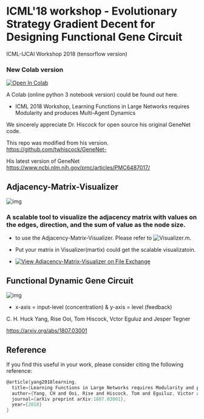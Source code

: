 # ICML'18 workshop - Evolutionary Strategy Gradient Decent for Designing Functional Gene Circuit
ICML-IJCAI Workshop 2018 (tensorflow version)

### New Colab version 

[![Open In Colab](https://colab.research.google.com/assets/colab-badge.svg)](https://colab.research.google.com/github/huckiyang/EvoluGeneNet-Adjacency-Matrix-Visualizer/blob/master/EvoluGeneNet_ICML2018_CompBioWorkshop.ipynb)

A Colab (online python 3 notebook version) could be found out here. 

- ICML 2018 Workshop, Learning Functions in Large Networks requires Modularity and produces Multi-Agent Dynamics

We sincerely appreciate Dr. Hiscock for open source his original GeneNet code.

This repo was modified from his version. https://github.com/twhiscock/GeneNet-

His latest version of GeneNet https://www.ncbi.nlm.nih.gov/pmc/articles/PMC6487017/

## Adjacency-Matrix-Visualizer

![img](https://github.com/huckiyang/EvoluGeneNet-Adjacency-Matrix-Visualizer/blob/master/img/Fig4.png)

### A scalable tool to visualize the adjacency matrix with values on the edges, direction, and the sum of value as the node size.

- to use the Adjacency-Matrix-Visualizer. Please refer to ![Visualizer.m](https://github.com/huckiyang/EvoluGeneNet-Adjacency-Matrix-Visualizer/blob/master/Adj_Network_Visualization/Visualizer.m). 

- Put your matrix in Visualizer(martix) could get the scalable visualizatoin. 

- [![View Adjacency-Matrix-Visualizer on File Exchange](https://www.mathworks.com/matlabcentral/images/matlab-file-exchange.svg)](https://jp.mathworks.com/matlabcentral/fileexchange/73772-adjacency-matrix-visualizer)

## Functional Dynamic Gene Circuit

![img](https://github.com/huckiyang/EvoluGeneNet-Adjacency-Matrix-Visualizer/blob/master/img/frenchflag_gene_circuit.png)

- x-axis = input-level (concentration) & y-axis = level (feedback)

C. H. Huck Yang, Rise Ooi, Tom Hiscock, Vctor Eguluz and Jesper Tegner

https://arxiv.org/abs/1807.03001

## Reference

If you find this useful in your work, please consider citing the following reference:
```c
@article{yang2018learning,
  title={Learning Functions in Large Networks requires Modularity and produces Multi-Agent Dynamics},
  author={Yang, CH and Ooi, Rise and Hiscock, Tom and Eguiluz, Victor and Tegner, Jesper},
  journal={arXiv preprint arXiv:1807.03001},
  year={2018}
}
```
